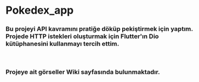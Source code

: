 # Pokedex_app

### Bu projeyi API kavramını pratiğe döküp pekiştirmek için yaptım. Projede HTTP istekleri oluşturmak için Flutter'ın **Dio** kütüphanesini kullanmayı tercih ettim.

<br>

### Projeye ait görseller **Wiki** sayfasında bulunmaktadır.

